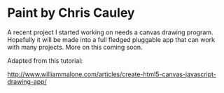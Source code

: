 Paint by Chris Cauley
========

A recent project I started working on needs a canvas drawing program. Hopefully it will be made into a full fledged pluggable app that can work with many projects. More on this coming soon.

Adapted from this tutorial:

http://www.williammalone.com/articles/create-html5-canvas-javascript-drawing-app/

